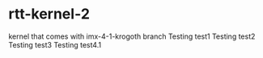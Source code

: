 # rtt-kernel-2
kernel that comes with imx-4-1-krogoth branch
Testing test1
Testing test2
Testing test3
Testing test4.1


